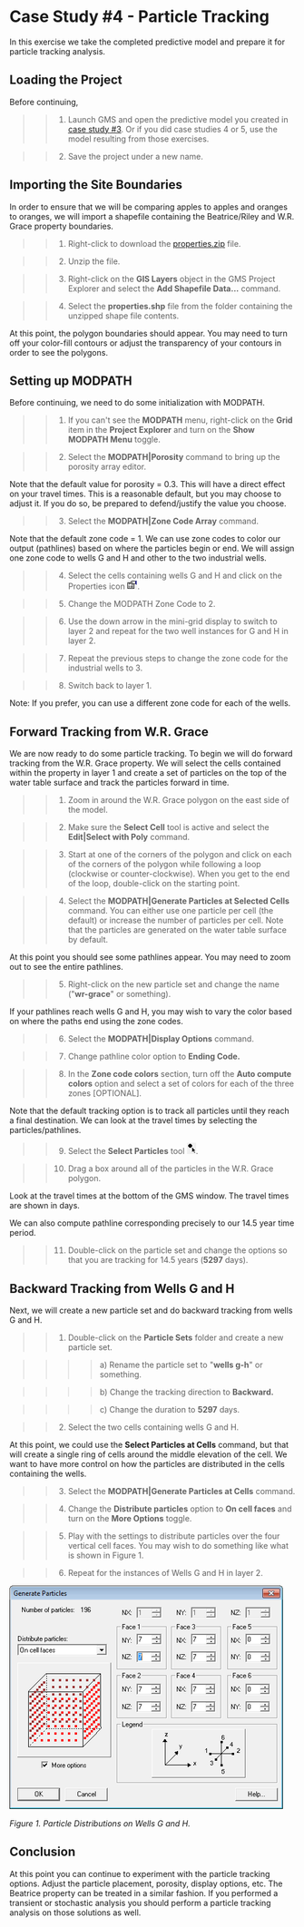 # Case Study #4 - Particle Tracking

In this exercise we take the completed predictive model and prepare it for particle tracking analysis.

## Loading the Project

Before continuing,

>>1) Launch GMS and open the predictive model you created in [<u>case study #3</u>](https://byu-ce547.readthedocs.io/en/latest/termproject/casestudy3/case_study_3/). Or if you did case studies 4 or 5, use the model resulting from those exercises.

>>2) Save the project under a new name.

## Importing the Site Boundaries

In order to ensure that we will be comparing apples to apples and oranges to oranges, we will import a shapefile containing the Beatrice/Riley and W.R. Grace property boundaries.

>>1) Right-click to download the [<u>properties.zip</u>](properties.zip) file.

>>2) Unzip the file.

>>3) Right-click on the **GIS Layers** object in the GMS Project Explorer and select the **Add Shapefile Data...** command.

>>4) Select the **properties.shp** file from the folder containing the unzipped shape file contents.

At this point, the polygon boundaries should appear. You may need to turn off your color-fill contours or adjust the transparency of your contours in order to see the polygons.

## Setting up MODPATH

Before continuing, we need to do some initialization with MODPATH.

>>1) If you can't see the **MODPATH** menu, right-click on the **Grid** item in the **Project Explorer** and turn on the **Show MODPATH Menu** toggle.

>>2) Select the **MODPATH|Porosity** command to bring up the porosity array editor.

Note that the default value for porosity = 0.3. This will have a direct effect on your travel times. This is a reasonable default, but you may choose to adjust it. If you do so, be prepared to defend/justify the value you choose.

>>3) Select the **MODPATH|Zone Code Array** command.

Note that the default zone code = 1. We can use zone codes to color our output (pathlines) based on where the particles begin or end. We will assign one zone code to wells G and H and other to the two industrial wells.

>>4) Select the cells containing wells G and H and click on the Properties icon ![properties.png](images/properties.png).

>>5) Change the MODPATH Zone Code to 2.

>>6) Use the down arrow in the mini-grid display to switch to layer 2 and repeat for the two well instances for G and H in layer 2.

>>7) Repeat the previous steps to change the zone code for the industrial wells to 3.

>>8) Switch back to layer 1.

Note: If you prefer, you can use a different zone code for each of the wells.

## Forward Tracking from W.R. Grace

We are now ready to do some particle tracking. To begin we will do forward tracking from the W.R. Grace property. We will select the cells contained within the property in layer 1 and create a set of particles on the top of the water table surface and track the particles forward in time.

>>1) Zoom in around the W.R. Grace polygon on the east side of the model.

>>2) Make sure the **Select Cell** tool is active and select the **Edit|Select with Poly** command.

>>3) Start at one of the corners of the polygon and click on each of the corners of the polygon while following a loop (clockwise or counter-clockwise). When you get to the end of the loop, double-click on the starting point.

>>4) Select the **MODPATH|Generate Particles at Selected Cells** command. You can either use one particle per cell (the default) or increase the number of particles per cell. Note that the particles are generated on the water table surface by default.

At this point you should see some pathlines appear. You may need to zoom out to see the entire pathlines.

>>5) Right-click on the new particle set and change the name ("**wr-grace**" or something).

If your pathlines reach wells G and H, you may wish to vary the color based on where the paths end using the zone codes.

>>6) Select the **MODPATH|Display Options** command.

>>7) Change pathline color option to **Ending Code.**

>>8) In the **Zone code colors** section, turn off the **Auto compute colors** option and select a set of colors for each of the three zones [OPTIONAL].

Note that the default tracking option is to track all particles until they reach a final destination. We can look at the travel times by selecting the particles/pathlines.

>>9) Select the **Select Particles** tool ![selectparticles.png](images/selectparticles.png).

>>10) Drag a box around all of the particles in the W.R. Grace polygon.

Look at the travel times at the bottom of the GMS window. The travel times are shown in days.

We can also compute pathline corresponding precisely to our 14.5 year time period.

>>11) Double-click on the particle set and change the options so that you are tracking for 14.5 years (**5297** days).

## Backward Tracking from Wells G and H

Next, we will create a new particle set and do backward tracking from wells G and H.

>>1) Double-click on the **Particle Sets** folder and create a new particle set.

>>>>a) Rename the particle set to "**wells g-h**" or something.

>>>>b) Change the tracking direction to **Backward.**

>>>>c) Change the duration to **5297** days.

>>2) Select the two cells containing wells G and H.

At this point, we could use the **Select Particles at Cells** command, but that will create a single ring of cells around the middle elevation of the cell. We want to have more control on how the particles are distributed in the cells containing the wells.

>>3) Select the **MODPATH|Generate Particles at Cells** command.

>>4) Change the **Distribute particles** option to **On cell faces** and turn on the **More Options** toggle.

>>5) Play with the settings to distribute particles over the four vertical cell faces. You may wish to do something like what is shown in Figure 1.

>>6) Repeat for the instances of Wells G and H in layer 2.

![generate-particles.png](images/generate-particles.png)

_Figure 1. Particle Distributions on Wells G and H._

## Conclusion

At this point you can continue to experiment with the particle tracking options. Adjust the particle placement, porosity, display options, etc. The Beatrice property can be treated in a similar fashion. If you performed a transient or stochastic analysis you should perform a particle tracking analysis on those solutions as well.
